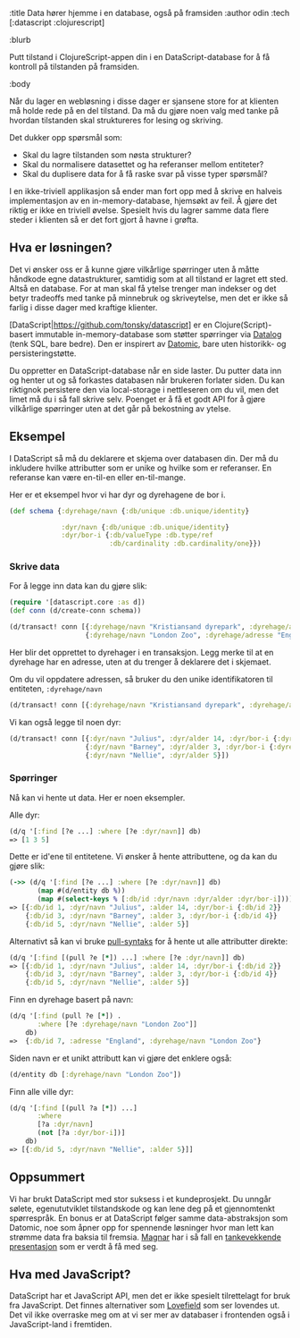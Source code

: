 :title Data hører hjemme i en database, også på framsiden
:author odin
:tech [:datascript :clojurescript]

:blurb

Putt tilstand i ClojureScript-appen din i en DataScript-database for å få kontroll på tilstanden på framsiden.

:body

Når du lager en webløsning i disse dager er sjansene store for at klienten må holde rede på en del tilstand. 
Da må du gjøre noen valg med tanke på hvordan tilstanden skal struktureres for lesing og skriving. 

Det dukker opp spørsmål som:

* Skal du lagre tilstanden som nøsta strukturer? 
* Skal du normalisere datasettet og ha referanser mellom entiteter? 
* Skal du duplisere data for å få raske svar på visse typer spørsmål? 

I en ikke-triviell applikasjon så ender man fort opp med å skrive en halveis implementasjon av 
en in-memory-database, hjemsøkt av feil. Å gjøre det riktig er ikke en triviell øvelse. Spesielt hvis du lagrer
samme data flere steder i klienten så er det fort gjort å havne i grøfta.


## Hva er løsningen?
Det vi ønsker oss er å kunne gjøre vilkårlige spørringer uten å måtte håndkode egne datastrukturer, samtidig som at all
tilstand er lagret ett sted. Altså en database. For at man skal få ytelse trenger man indekser og det betyr tradeoffs 
med tanke på minnebruk og skriveytelse, men det er ikke så farlig i disse dager med kraftige klienter.

[DataScript|https://github.com/tonsky/datascript] er en Clojure(Script)-basert immutable in-memory-database som støtter 
spørringer via [Datalog](http://www.learndatalogtoday.org) (tenk SQL, bare bedre). Den er inspirert av 
[Datomic](https://www.datomic.com), bare uten historikk- og persisteringstøtte.  

Du oppretter en DataScript-database når en side laster. Du putter data inn og henter ut og så forkastes databasen 
når brukeren forlater siden. Du kan riktignok persistere den via local-storage i nettleseren om du vil, men det limet
må du i så fall skrive selv. Poenget er å få et godt API for å gjøre vilkårlige spørringer uten at det går på 
bekostning av ytelse.

## Eksempel

I DataScript så må du deklarere et skjema over databasen din. Der må du inkludere hvilke attributter som er 
unike og hvilke som er referanser. En referanse kan være en-til-en eller en-til-mange. 

Her er et eksempel hvor vi har dyr og dyrehagene de bor i. 

```clj
(def schema {:dyrehage/navn {:db/unique :db.unique/identity}

             :dyr/navn {:db/unique :db.unique/identity}
             :dyr/bor-i {:db/valueType :db.type/ref 
                         :db/cardinality :db.cardinality/one}})
```

### Skrive data

For å legge inn data kan du gjøre slik:

```clj
(require '[datascript.core :as d])
(def conn (d/create-conn schema))

(d/transact! conn [{:dyrehage/navn "Kristiansand dyrepark", :dyrehage/adresse "Norge"}
                   {:dyrehage/navn "London Zoo", :dyrehage/adresse "England"}] 
```

Her blir det opprettet to dyrehager i en transaksjon. Legg merke til at en dyrehage har en adresse, uten at du trenger
å deklarere det i skjemaet.

Om du vil oppdatere adressen, så bruker du den unike identifikatoren til entiteten, `:dyrehage/navn`

```clj
(d/transact! conn [{:dyrehage/navn "Kristiansand dyrepark", :dyrehage/adresse "Sverige"}])
```

Vi kan også legge til noen dyr:

```clj
(d/transact! conn [{:dyr/navn "Julius", :dyr/alder 14, :dyr/bor-i {:dyrehage/navn "Kristiansand dyrepark"}}
                   {:dyr/navn "Barney", :dyr/alder 3, :dyr/bor-i {:dyrehage/navn "London Zoo"}}
                   {:dyr/navn "Nellie", :dyr/alder 5}])
```


### Spørringer

Nå kan vi hente ut data. Her er noen eksempler.

Alle dyr:

```clj
(d/q '[:find [?e ...] :where [?e :dyr/navn]] db)
=> [1 3 5]
```

Dette er id'ene til entitetene. Vi ønsker å hente attributtene, og da kan du gjøre slik:

```clj
(->> (d/q '[:find [?e ...] :where [?e :dyr/navn]] db)
       (map #(d/entity db %))
       (map #(select-keys % [:db/id :dyr/navn :dyr/alder :dyr/bor-i])))
=> [{:db/id 1, :dyr/navn "Julius", :alder 14, :dyr/bor-i {:db/id 2}} 
    {:db/id 3, :dyr/navn "Barney", :alder 3, :dyr/bor-i {:db/id 4}} 
    {:db/id 5, :dyr/navn "Nellie", :alder 5}]
```

Alternativt så kan vi bruke [pull-syntaks](https://docs.datomic.com/on-prem/pull.html) for å hente ut alle attributter direkte: 

```clj
(d/q '[:find [(pull ?e [*]) ...] :where [?e :dyr/navn]] db)
=> [{:db/id 1, :dyr/navn "Julius", :alder 14, :dyr/bor-i {:db/id 2}} 
    {:db/id 3, :dyr/navn "Barney", :alder 3, :dyr/bor-i {:db/id 4}} 
    {:db/id 5, :dyr/navn "Nellie", :alder 5}]
```

Finn en dyrehage basert på navn:

```clj
(d/q '[:find (pull ?e [*]) .
       :where [?e :dyrehage/navn "London Zoo"]]
    db)    
=>  {:db/id 7, :adresse "England", :dyrehage/navn "London Zoo"}
```

Siden navn er et unikt attributt kan vi gjøre det enklere også:

```clj
(d/entity db [:dyrehage/navn "London Zoo"])
```

Finn alle ville dyr:

```clj
(d/q '[:find [(pull ?a [*]) ...]
       :where
       [?a :dyr/navn]
       (not [?a :dyr/bor-i])]
    db)
=> [{:db/id 5, :dyr/navn "Nellie", :alder 5}]]
```

## Oppsummert

Vi har brukt DataScript med stor suksess i et kundeprosjekt. Du unngår sølete, egenututviklet tilstandskode og kan 
lene deg på et gjennomtenkt spørrespråk. En bonus er at DataScript følger samme data-abstraksjon som Datomic, noe som 
åpner opp for spennende løsninger hvor man lett kan strømme data fra baksia til fremsia. 
[Magnar](https://www.kodemaker.no/magnar) har i så fall en 
[tankevekkende presentasjon](/strom-data-til-nettleseren-uten-a-lage-det-pa-nytt-hver-gang/) som er verdt å få med seg.


## Hva med JavaScript?
DataScript har et JavaScript API, men det er ikke spesielt tilrettelagt for bruk fra JavaScript. Det finnes 
alternativer som [Lovefield](https://google.github.io/lovefield/) som ser lovendes ut. Det vil ikke overraske meg om 
at vi ser mer av databaser i frontenden også i JavaScript-land i fremtiden.
